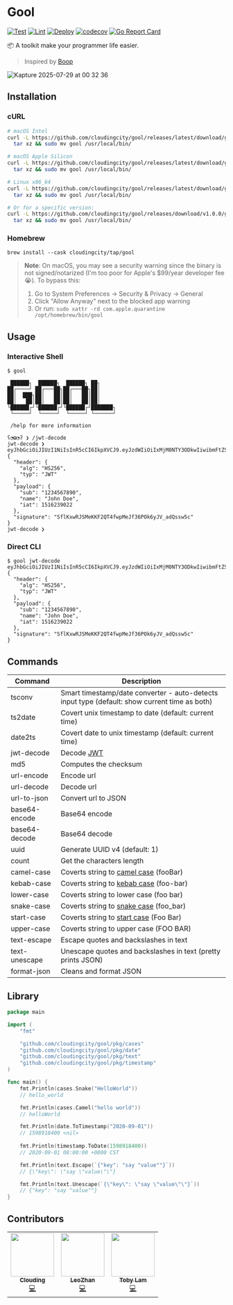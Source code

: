 # Gool
[![Test](https://github.com/cloudingcity/gool/workflows/Test/badge.svg)](https://github.com/cloudingcity/gool/actions?query=workflow%3ATest)
[![Lint](https://github.com/cloudingcity/gool/workflows/Lint/badge.svg)](https://github.com/cloudingcity/gool/actions?query=workflow%3ALint)
[![Deploy](https://github.com/cloudingcity/gool/workflows/Deploy/badge.svg)](https://github.com/cloudingcity/gool/actions?query=workflow%3ADeploy)
[![codecov](https://codecov.io/gh/cloudingcity/gool/branch/master/graph/badge.svg)](https://codecov.io/gh/cloudingcity/gool)
[![Go Report Card](https://goreportcard.com/badge/github.com/cloudingcity/gool)](https://goreportcard.com/report/github.com/cloudingcity/gool)

📦 A toolkit make your programmer life easier.

> Inspired by [Boop](https://github.com/IvanMathy/Boop)

![Kapture 2025-07-29 at 00 32 36](https://github.com/user-attachments/assets/2d752693-cff9-4a25-a852-ad1b44e3c36f)

## Installation

### cURL

```bash
# macOS Intel
curl -L https://github.com/cloudingcity/gool/releases/latest/download/gool_Darwin_x86_64.tar.gz | \
  tar xz && sudo mv gool /usr/local/bin/

# macOS Apple Silicon  
curl -L https://github.com/cloudingcity/gool/releases/latest/download/gool_Darwin_arm64.tar.gz | \
  tar xz && sudo mv gool /usr/local/bin/

# Linux x86_64
curl -L https://github.com/cloudingcity/gool/releases/latest/download/gool_Linux_x86_64.tar.gz | \
  tar xz && sudo mv gool /usr/local/bin/

# Or for a specific version:
curl -L https://github.com/cloudingcity/gool/releases/download/v1.0.0/gool_Darwin_x86_64.tar.gz | \
  tar xz && sudo mv gool /usr/local/bin/
```

### Homebrew

```shell script
brew install --cask cloudingcity/tap/gool
```

> **Note**: On macOS, you may see a security warning since the binary is not signed/notarized (I'm too poor for Apple's $99/year developer fee 😭). To bypass this:
> 1. Go to System Preferences → Security & Privacy → General
> 2. Click "Allow Anyway" next to the blocked app warning
> 3. Or run: `sudo xattr -rd com.apple.quarantine /opt/homebrew/bin/gool`

## Usage

### Interactive Shell

```shell script
$ gool 

 ██████┐  ██████┐  ██████┐ ██┐
██┌────┘ ██┌───██┐██┌───██┐██│
██│  ███┐██│   ██│██│   ██│██│
██│   ██│██│   ██│██│   ██│██│
└██████┌┘└██████┌┘└██████┌┘███████┐
 └─────┘  └─────┘  └─────┘ └──────┘

 /help for more information

ʕ◔ϖ◔ʔ ❯ /jwt-decode
jwt-decode ❯ eyJhbGciOiJIUzI1NiIsInR5cCI6IkpXVCJ9.eyJzdWIiOiIxMjM0NTY3ODkwIiwibmFtZSI6IkpvaG4gRG9lIiwiaWF0IjoxNTE2MjM5MDIyfQ.SflKxwRJSMeKKF2QT4fwpMeJf36POk6yJV_adQssw5c
{
  "header": {
    "alg": "HS256",
    "typ": "JWT"
  },
  "payload": {
    "sub": "1234567890",
    "name": "John Doe",
    "iat": 1516239022
  },
  "signature": "SflKxwRJSMeKKF2QT4fwpMeJf36POk6yJV_adQssw5c"
}
jwt-decode ❯
```

### Direct CLI

```shell script
$ gool jwt-decode eyJhbGciOiJIUzI1NiIsInR5cCI6IkpXVCJ9.eyJzdWIiOiIxMjM0NTY3ODkwIiwibmFtZSI6IkpvaG4gRG9lIiwiaWF0IjoxNTE2MjM5MDIyfQ.SflKxwRJSMeKKF2QT4fwpMeJf36POk6yJV_adQssw5c
{
  "header": {
    "alg": "HS256",
    "typ": "JWT"
  },
  "payload": {
    "sub": "1234567890",
    "name": "John Doe",
    "iat": 1516239022
  },
  "signature": "SflKxwRJSMeKKF2QT4fwpMeJf36POk6yJV_adQssw5c"
}
```

## Commands

| Command                | Description                                                                                                        |
|------------------------|--------------------------------------------------------------------------------------------------------------------|
| tsconv                 | Smart timestamp/date converter - auto-detects input type (default: show current time as both)                     |
| ts2date                | Covert unix timestamp to date (default: current time)                                                              |
| date2ts                | Covert date to unix timestamp (default: current time)                                                              |
| jwt-decode             | Decode [JWT](https://jwt.io/)                                                                                      |
| md5                    | Computes the checksum                                                                                              |
| url-encode             | Encode url                                                                                                         |
| url-decode             | Decode url                                                                                                         |
| url-to-json            | Convert url to JSON                                                                                                |
| base64-encode          | Base64 encode                                                                                                      |
| base64-decode          | Base64 decode                                                                                                      |
| uuid                   | Generate UUID v4 (default: 1)                                                                                      |
| count                  | Get the characters length                                                                                          |
| camel-case             | Coverts string to [camel case](https://en.wikipedia.org/wiki/Camel_case) (fooBar)                                  |
| kebab-case             | Coverts string to [kebab case](https://en.wikipedia.org/wiki/Letter_case#Special_case_styles) (foo-bar)            |
| lower-case             | Coverts string to lower case (foo bar)                                                                             |
| snake-case             | Coverts string to [snake case](https://en.wikipedia.org/wiki/Snake_case) (foo_bar)                                 |
| start-case             | Coverts string to [start case](https://en.wikipedia.org/wiki/Letter_case#Stylistic_or_specialised_usage) (Foo Bar) |
| upper-case             | Coverts string to upper case (FOO BAR)                                                                             |
| text-escape            | Escape quotes and backslashes in text                                                                              |
| text-unescape          | Unescape quotes and backslashes in text (pretty prints JSON)                                                       |
| format-json            | Cleans and format JSON                                                                                             |

## Library

```go
package main

import (
	"fmt"

	"github.com/cloudingcity/gool/pkg/cases"
	"github.com/cloudingcity/gool/pkg/date"
	"github.com/cloudingcity/gool/pkg/text"
	"github.com/cloudingcity/gool/pkg/timestamp"
)

func main() {
	fmt.Println(cases.Snake("HelloWorld"))
	// hello_world

	fmt.Println(cases.Camel("hello world"))
	// helloWorld

	fmt.Println(date.ToTimestamp("2020-09-01"))
	// 1598918400 <nil>
	
	fmt.Println(timestamp.ToDate(1598918400))
	// 2020-09-01 08:00:00 +0800 CST

	fmt.Println(text.Escape(`{"key": "say "value""}`))
	// {\"key\": \"say \"value\"\"}

	fmt.Println(text.Unescape(`{\"key\": \"say \"value\"\"}`))
	// {"key": "say "value""}
}
```

## Contributors 


<!-- ALL-CONTRIBUTORS-LIST:START - Do not remove or modify this section -->
<!-- prettier-ignore-start -->
<!-- markdownlint-disable -->
<table>
  <tr>
    <td align="center"><a href="https://clouding.city"><img src="https://avatars3.githubusercontent.com/u/11569651?v=4" width="100px;" alt=""/><br /><sub><b>Clouding</b></sub></a><br /><a href="https://github.com/cloudingcity/gool/commits?author=cloudingcity" title="Code">💻</a></td>
    <td align="center"><a href="https://github.com/leozhantw"><img src="https://avatars2.githubusercontent.com/u/14068118?v=4" width="100px;" alt=""/><br /><sub><b>LeoZhan</b></sub></a><br /><a href="https://github.com/cloudingcity/gool/commits?author=leozhantw" title="Code">💻</a></td>
    <td align="center"><a href="https://letme.rocks"><img src="https://avatars1.githubusercontent.com/u/164212?v=4" width="100px;" alt=""/><br /><sub><b>Toby Lam</b></sub></a><br /><a href="https://github.com/cloudingcity/gool/commits?author=livekn" title="Code">💻</a></td>
  </tr>
</table>

<!-- markdownlint-enable -->
<!-- prettier-ignore-end -->
<!-- ALL-CONTRIBUTORS-LIST:END -->
